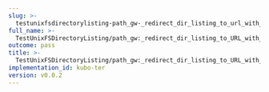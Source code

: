 ```yaml
---
slug: >-
  testunixfsdirectorylisting-path_gw-_redirect_dir_listing_to_url_with_trailing_slash-header_location
full_name: >-
  TestUnixFSDirectoryListing/path_gw:_redirect_dir_listing_to_URL_with_trailing_slash/Header_Location
outcome: pass
title: >-
  TestUnixFSDirectoryListing/path_gw:_redirect_dir_listing_to_URL_with_trailing_slash/Header_Location
implementation_id: kubo-ter
version: v0.0.2
---
```


